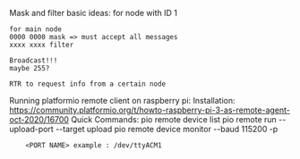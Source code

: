 Mask and filter basic ideas:
    for node with ID 1

    for main node
    0000 0000 mask => must accept all messages
    xxxx xxxx filter

    Broadcast!!!
    maybe 255?

    RTR to request info from a certain node


Running platformio remote client on raspberry pi:
    Installation: 
        https://community.platformio.org/t/howto-raspberry-pi-3-as-remote-agent-oct-2020/16700
    Quick Commands:
        pio remote device list
        pio remote run --upload-port <PORT NAME> --target upload
        pio remote device monitor --baud 115200 -p <PORT NAME>

        <PORT NAME> example : /dev/ttyACM1